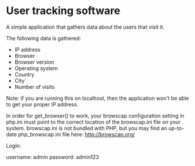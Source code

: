 # User tracking software

A simple application that gathers data about the users that visit it.

The following data is gathered:

<ul>
	<li>IP address</li>
	<li>Browser</li>
	<li>Browser version</li>
	<li>Operating system</li>
	<li>Country</li>
	<li>City</li>
	<li>Number of visits</li>
</ul>

Note: if you are running this on localhost, then the application won't be able to get your proper IP address.

In order for get_browser() to work, your browscap configuration setting in php.ini must point to the correct location of the browscap.ini file on your system.
browscap.ini is not bundled with PHP, but you may find an up-to-date php_browscap.ini file here:
http://browscap.org/



Login: 

username: admin
password: admin123